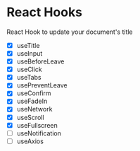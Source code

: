 # React Hooks

React Hook to update your document's title

- [x] useTitle
- [x] useInput
- [x] useBeforeLeave
- [x] useClick
- [x] useTabs
- [x] usePreventLeave
- [x] useConfirm
- [x] useFadeIn
- [x] useNetwork
- [x] useScroll
- [x] useFullscreen
- [ ] useNotification
- [ ] useAxios
